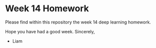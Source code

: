 # Week 14 Homework

Please find within this repository the week 14 deep learning homework. 

Hope you have had a good week.
Sincerely, 
- Liam

